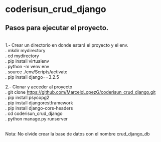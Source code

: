 # coderisun_crud_django

Pasos para ejecutar el proyecto.
<br/>
--------------------------------------------------------------
<br/>
1.- Crear un directorio en donde estará el proyecto y el env.
<br/>
 . mkdir mydirectory
 <br/>
 . cd mydirectory
 <br/>
 . pip install virtualenv
 <br/>
 . python -m venv env
 <br/>
 . source ./env/Scripts/activate
 <br/>
 . pip install django==3.2.5
<br/>

2.- Clonar y acceder al proyecto
<br/>
. git clone https://github.com/MarceloLopezG/coderisun_crud_django.git
<br/>
. pip install psycopg2
<br/>
. pip install djangorestframework
<br/>
. pip install django-cors-headers
<br/>
. cd coderisun_crud_django
<br/>
. python manage.py runserver
<br/><br/>

Nota: No olvide crear la base de datos con el nombre crud_django_db
